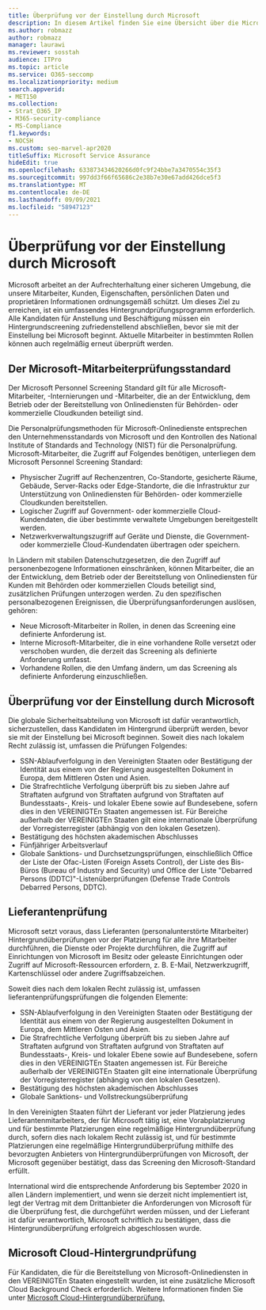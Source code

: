 ```yaml
---
title: Überprüfung vor der Einstellung durch Microsoft
description: In diesem Artikel finden Sie eine Übersicht über die Microsoft-Vorarbeitsprüfungen für Microsoft 365.
ms.author: robmazz
author: robmazz
manager: laurawi
ms.reviewer: sosstah
audience: ITPro
ms.topic: article
ms.service: O365-seccomp
ms.localizationpriority: medium
search.appverid:
- MET150
ms.collection:
- Strat_O365_IP
- M365-security-compliance
- MS-Compliance
f1.keywords:
- NOCSH
ms.custom: seo-marvel-apr2020
titleSuffix: Microsoft Service Assurance
hideEdit: true
ms.openlocfilehash: 633873434620266d0fc9f24bbe7a3470554c35f3
ms.sourcegitcommit: 997dd3f66f65686c2e38b7e30e67add426dce5f3
ms.translationtype: MT
ms.contentlocale: de-DE
ms.lasthandoff: 09/09/2021
ms.locfileid: "58947123"
---
```

# <a name="microsoft-pre-employment-screening"></a>Überprüfung vor der Einstellung durch Microsoft

Microsoft arbeitet an der Aufrechterhaltung einer sicheren Umgebung, die unsere Mitarbeiter, Kunden, Eigenschaften, persönlichen Daten und proprietären Informationen ordnungsgemäß schützt. Um dieses Ziel zu erreichen, ist ein umfassendes Hintergrundprüfungsprogramm erforderlich. Alle Kandidaten für Anstellung und Beschäftigung müssen ein Hintergrundscreening zufriedenstellend abschließen, bevor sie mit der Einstellung bei Microsoft beginnt. Aktuelle Mitarbeiter in bestimmten Rollen können auch regelmäßig erneut überprüft werden.

## <a name="the-microsoft-personnel-screening-standard"></a>Der Microsoft-Mitarbeiterprüfungsstandard

Der Microsoft Personnel Screening Standard gilt für alle Microsoft-Mitarbeiter, -Internierungen und -Mitarbeiter, die an der Entwicklung, dem Betrieb oder der Bereitstellung von Onlinediensten für Behörden- oder kommerzielle Cloudkunden beteiligt sind.

Die Personalprüfungsmethoden für Microsoft-Onlinedienste entsprechen den Unternehmensstandards von Microsoft und den Kontrollen des National Institute of Standards and Technology (NIST) für die Personalprüfung. Microsoft-Mitarbeiter, die Zugriff auf Folgendes benötigen, unterliegen dem Microsoft Personnel Screening Standard:

- Physischer Zugriff auf Rechenzentren, Co-Standorte, gesicherte Räume, Gebäude, Server-Racks oder Edge-Standorte, die die Infrastruktur zur Unterstützung von Onlinediensten für Behörden- oder kommerzielle Cloudkunden bereitstellen.
- Logischer Zugriff auf Government- oder kommerzielle Cloud-Kundendaten, die über bestimmte verwaltete Umgebungen bereitgestellt werden.
- Netzwerkverwaltungszugriff auf Geräte und Dienste, die Government- oder kommerzielle Cloud-Kundendaten übertragen oder speichern.

In Ländern mit stabilen Datenschutzgesetzen, die den Zugriff auf personenbezogene Informationen einschränken, können Mitarbeiter, die an der Entwicklung, dem Betrieb oder der Bereitstellung von Onlinediensten für Kunden mit Behörden oder kommerziellen Clouds beteiligt sind, zusätzlichen Prüfungen unterzogen werden. Zu den spezifischen personalbezogenen Ereignissen, die Überprüfungsanforderungen auslösen, gehören:

- Neue Microsoft-Mitarbeiter in Rollen, in denen das Screening eine definierte Anforderung ist.
- Interne Microsoft-Mitarbeiter, die in eine vorhandene Rolle versetzt oder verschoben wurden, die derzeit das Screening als definierte Anforderung umfasst.
- Vorhandene Rollen, die den Umfang ändern, um das Screening als definierte Anforderung einzuschließen.

## <a name="microsoft-pre-employment-screening"></a>Überprüfung vor der Einstellung durch Microsoft

Die globale Sicherheitsabteilung von Microsoft ist dafür verantwortlich, sicherzustellen, dass Kandidaten im Hintergrund überprüft werden, bevor sie mit der Einstellung bei Microsoft beginnen.
Soweit dies nach lokalem Recht zulässig ist, umfassen die Prüfungen Folgendes:

- SSN-Ablaufverfolgung in den Vereinigten Staaten oder Bestätigung der Identität aus einem von der Regierung ausgestellten Dokument in Europa, dem Mittleren Osten und Asien.
- Die Strafrechtliche Verfolgung überprüft bis zu sieben Jahre auf Straftaten aufgrund von Straftaten aufgrund von Straftaten auf Bundesstaats-, Kreis- und lokaler Ebene sowie auf Bundesebene, sofern dies in den VEREINIGTEn Staaten angemessen ist. Für Bereiche außerhalb der VEREINIGTEn Staaten gilt eine internationale Überprüfung der Vorregisterregister (abhängig von den lokalen Gesetzen).
- Bestätigung des höchsten akademischen Abschlusses
- Fünfjähriger Arbeitsverlauf
- Globale Sanktions- und Durchsetzungsprüfungen, einschließlich Office der Liste der Ofac-Listen (Foreign Assets Control), der Liste des Bis-Büros (Bureau of Industry and Security) und Office der Liste "Debarred Persons (DDTC)"-Listenüberprüfungen (Defense Trade Controls Debarred Persons, DDTC).

## <a name="supplier-screening"></a>Lieferantenprüfung

Microsoft setzt voraus, dass Lieferanten (personalunterstörte Mitarbeiter) Hintergrundüberprüfungen vor der Platzierung für alle ihre Mitarbeiter durchführen, die Dienste oder Projekte durchführen, die Zugriff auf Einrichtungen von Microsoft im Besitz oder geleaste Einrichtungen oder Zugriff auf Microsoft-Ressourcen erfordern, z. B. E-Mail, Netzwerkzugriff, Kartenschlüssel oder andere Zugriffsabzeichen.

Soweit dies nach dem lokalen Recht zulässig ist, umfassen lieferantenprüfungsprüfungen die folgenden Elemente:

- SSN-Ablaufverfolgung in den Vereinigten Staaten oder Bestätigung der Identität aus einem von der Regierung ausgestellten Dokument in Europa, dem Mittleren Osten und Asien.
- Die Strafrechtliche Verfolgung überprüft bis zu sieben Jahre auf Straftaten aufgrund von Straftaten aufgrund von Straftaten auf Bundesstaats-, Kreis- und lokaler Ebene sowie auf Bundesebene, sofern dies in den VEREINIGTEn Staaten angemessen ist. Für Bereiche außerhalb der VEREINIGTEn Staaten gilt eine internationale Überprüfung der Vorregisterregister (abhängig von den lokalen Gesetzen).
- Bestätigung des höchsten akademischen Abschlusses
- Globale Sanktions- und Vollstreckungsüberprüfung

In den Vereinigten Staaten führt der Lieferant vor jeder Platzierung jedes Lieferantenmitarbeiters, der für Microsoft tätig ist, eine Vorabplatzierung und für bestimmte Platzierungen eine regelmäßige Hintergrundüberprüfung durch, sofern dies nach lokalem Recht zulässig ist, und für bestimmte Platzierungen eine regelmäßige Hintergrundüberprüfung mithilfe des bevorzugten Anbieters von Hintergrundüberprüfungen von Microsoft, der Microsoft gegenüber bestätigt, dass das Screening den Microsoft-Standard erfüllt. 

International wird die entsprechende Anforderung bis September 2020 in allen Ländern implementiert, und wenn sie derzeit nicht implementiert ist, legt der Vertrag mit dem Drittanbieter die Anforderungen von Microsoft für die Überprüfung fest, die durchgeführt werden müssen, und der Lieferant ist dafür verantwortlich, Microsoft schriftlich zu bestätigen, dass die Hintergrundüberprüfung erfolgreich abgeschlossen wurde.

## <a name="microsoft-cloud-background-check"></a>Microsoft Cloud-Hintergrundprüfung

Für Kandidaten, die für die Bereitstellung von Microsoft-Onlinediensten in den VEREINIGTEn Staaten eingestellt wurden, ist eine zusätzliche Microsoft Cloud Background Check erforderlich. Weitere Informationen finden Sie unter [Microsoft Cloud-Hintergrundüberprüfung.](assurance-cloud-background-check.md)